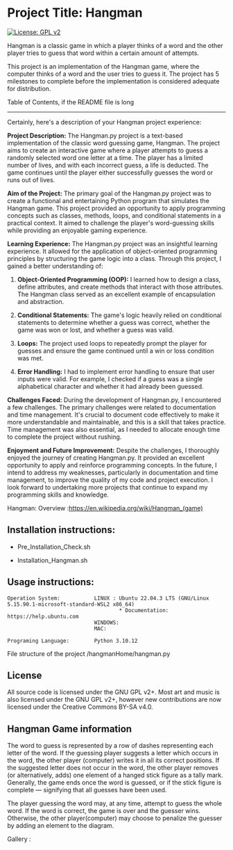 



# Project Title:	 Hangman
[![License: GPL v2](https://img.shields.io/badge/License-GPL%20v2-blue.svg)](https://www.gnu.org/licenses/old-licenses/gpl-2.0.en.html)

Hangman is a classic game in which a player thinks of a word and the other player tries to guess that word within a certain amount of attempts.

This project is an implementation of the Hangman game, where the computer thinks of a word and the user tries to guess it.  The project has 5 milestones to complete before the implementation is considered adequate for distribution.

Table of Contents, if the README file is long

---------


Certainly, here's a description of your Hangman project experience:

**Project Description:**
The Hangman.py project is a text-based implementation of the classic word guessing game, Hangman. The project aims to create an interactive game where a player attempts to guess a randomly selected word one letter at a time. The player has a limited number of lives, and with each incorrect guess, a life is deducted. The game continues until the player either successfully guesses the word or runs out of lives.

**Aim of the Project:**
The primary goal of the Hangman.py project was to create a functional and entertaining Python program that simulates the Hangman game. This project provided an opportunity to apply programming concepts such as classes, methods, loops, and conditional statements in a practical context. It aimed to challenge the player's word-guessing skills while providing an enjoyable gaming experience.

**Learning Experience:**
The Hangman.py project was an insightful learning experience. It allowed for the application of object-oriented programming principles by structuring the game logic into a class. Through this project, I gained a better understanding of:

1. **Object-Oriented Programming (OOP):** I learned how to design a class, define attributes, and create methods that interact with those attributes. The Hangman class served as an excellent example of encapsulation and abstraction.

2. **Conditional Statements:** The game's logic heavily relied on conditional statements to determine whether a guess was correct, whether the game was won or lost, and whether a guess was valid.

3. **Loops:** The project used loops to repeatedly prompt the player for guesses and ensure the game continued until a win or loss condition was met.

4. **Error Handling:** I had to implement error handling to ensure that user inputs were valid. For example, I checked if a guess was a single alphabetical character and whether it had already been guessed.

**Challenges Faced:**
During the development of Hangman.py, I encountered a few challenges. The primary challenges were related to documentation and time management. It's crucial to document code effectively to make it more understandable and maintainable, and this is a skill that takes practice. Time management was also essential, as I needed to allocate enough time to complete the project without rushing.

**Enjoyment and Future Improvement:**
Despite the challenges, I thoroughly enjoyed the journey of creating Hangman.py. It provided an excellent opportunity to apply and reinforce programming concepts. In the future, I intend to address my weaknesses, particularly in documentation and time management, to improve the quality of my code and project execution. I look forward to undertaking more projects that continue to expand my programming skills and knowledge.

Hangman:	Overview :https://en.wikipedia.org/wiki/Hangman_(game)


Installation instructions:
---------

 - Pre_Installation_Check.sh
   
 - Installation_Hangman.sh


Usage instructions:
---------
	Operation System:			LINUX : Ubuntu 22.04.3 LTS (GNU/Linux 5.15.90.1-microsoft-standard-WSL2 x86_64)   
										* Documentation:  https://help.ubuntu.com
								WINDOWS:
								MAC:

	Programing Language:		Python 3.10.12




File structure of the project  		/hangmanHome/hangman.py


License
-------

All source code is licensed under the GNU GPL v2+. Most art and music is also licensed under the GNU GPL v2+, however new contributions are now licensed under the Creative Commons BY-SA v4.0.





Hangman Game information 
------------------------------------
The word to guess is represented by a row of dashes representing each letter of the word.   If the guessing player suggests a letter which occurs in the word, the other player (computer) writes it in all its correct positions. 
If the suggested letter does not occur in the word, the other player removes (or alternatively, adds) one element of a hanged stick figure as a tally mark. 
Generally, the game ends once the word is guessed, or if the stick figure is complete — signifying that all guesses have been used.

The player guessing the word may, at any time, attempt to guess the whole word.   If the word is correct, the game is over and the guesser wins. Otherwise, the other player(computer)  may choose to penalize the guesser by adding an element to the diagram. 





Gallery : 


